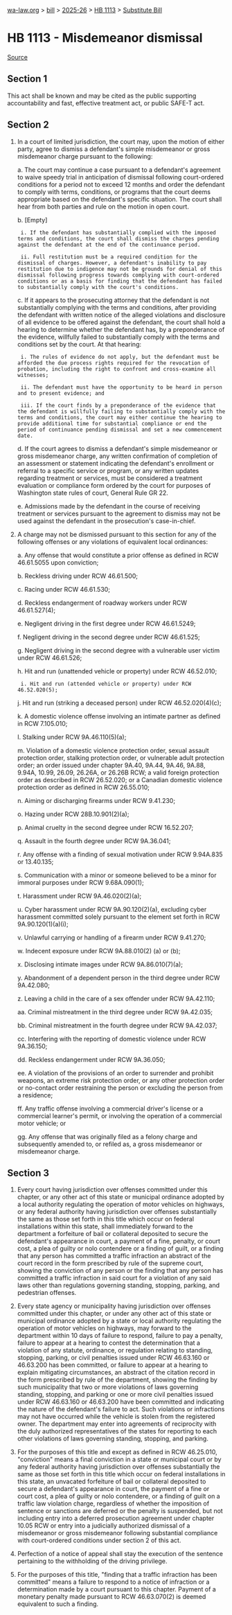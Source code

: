 [wa-law.org](/) > [bill](/bill/) > [2025-26](/bill/2025-26/) > [HB 1113](/bill/2025-26/hb/1113/) > [Substitute Bill](/bill/2025-26/hb/1113/S/)

# HB 1113 - Misdemeanor dismissal

[Source](http://lawfilesext.leg.wa.gov/biennium/2025-26/Pdf/Bills/House%20Bills/1113-S.pdf)

## Section 1
This act shall be known and may be cited as the public supporting accountability and fast, effective treatment act, or public SAFE-T act.

## Section 2
1. In a court of limited jurisdiction, the court may, upon the motion of either party, agree to dismiss a defendant's simple misdemeanor or gross misdemeanor charge pursuant to the following:

    a. The court may continue a case pursuant to a defendant's agreement to waive speedy trial in anticipation of dismissal following court-ordered conditions for a period not to exceed 12 months and order the defendant to comply with terms, conditions, or programs that the court deems appropriate based on the defendant's specific situation. The court shall hear from both parties and rule on the motion in open court.

    b. [Empty]

        i. If the defendant has substantially complied with the imposed terms and conditions, the court shall dismiss the charges pending against the defendant at the end of the continuance period.

        ii. Full restitution must be a required condition for the dismissal of charges. However, a defendant's inability to pay restitution due to indigence may not be grounds for denial of this dismissal following progress towards complying with court-ordered conditions or as a basis for finding that the defendant has failed to substantially comply with the court's conditions.

    c. If it appears to the prosecuting attorney that the defendant is not substantially complying with the terms and conditions, after providing the defendant with written notice of the alleged violations and disclosure of all evidence to be offered against the defendant, the court shall hold a hearing to determine whether the defendant has, by a preponderance of the evidence, willfully failed to substantially comply with the terms and conditions set by the court. At that hearing:

        i. The rules of evidence do not apply, but the defendant must be afforded the due process rights required for the revocation of probation, including the right to confront and cross-examine all witnesses;

        ii. The defendant must have the opportunity to be heard in person and to present evidence; and

        iii. If the court finds by a preponderance of the evidence that the defendant is willfully failing to substantially comply with the terms and conditions, the court may either continue the hearing to provide additional time for substantial compliance or end the period of continuance pending dismissal and set a new commencement date.

    d. If the court agrees to dismiss a defendant's simple misdemeanor or gross misdemeanor charge, any written confirmation of completion of an assessment or statement indicating the defendant's enrollment or referral to a specific service or program, or any written updates regarding treatment or services, must be considered a treatment evaluation or compliance form ordered by the court for purposes of Washington state rules of court, General Rule GR 22.

    e. Admissions made by the defendant in the course of receiving treatment or services pursuant to the agreement to dismiss may not be used against the defendant in the prosecution's case-in-chief.

2. A charge may not be dismissed pursuant to this section for any of the following offenses or any violations of equivalent local ordinances:

    a. Any offense that would constitute a prior offense as defined in RCW 46.61.5055 upon conviction;

    b. Reckless driving under RCW 46.61.500;

    c. Racing under RCW 46.61.530;

    d. Reckless endangerment of roadway workers under RCW 46.61.527(4);

    e. Negligent driving in the first degree under RCW 46.61.5249;

    f. Negligent driving in the second degree under RCW 46.61.525;

    g. Negligent driving in the second degree with a vulnerable user victim under RCW 46.61.526;

    h. Hit and run (unattended vehicle or property) under RCW 46.52.010;

        i. Hit and run (attended vehicle or property) under RCW 46.52.020(5);

    j. Hit and run (striking a deceased person) under RCW 46.52.020(4)(c);

    k. A domestic violence offense involving an intimate partner as defined in RCW 7.105.010;

    l. Stalking under RCW 9A.46.110(5)(a);

    m. Violation of a domestic violence protection order, sexual assault protection order, stalking protection order, or vulnerable adult protection order; an order issued under chapter 9A.40, 9A.44, 9A.46, 9A.88, 9.94A, 10.99, 26.09, 26.26A, or 26.26B RCW; a valid foreign protection order as described in RCW 26.52.020; or a Canadian domestic violence protection order as defined in RCW 26.55.010;

    n. Aiming or discharging firearms under RCW 9.41.230;

    o. Hazing under RCW 28B.10.901(2)(a);

    p. Animal cruelty in the second degree under RCW 16.52.207;

    q. Assault in the fourth degree under RCW 9A.36.041;

    r. Any offense with a finding of sexual motivation under RCW 9.94A.835 or 13.40.135;

    s. Communication with a minor or someone believed to be a minor for immoral purposes under RCW 9.68A.090(1);

    t. Harassment under RCW 9A.46.020(2)(a);

    u. Cyber harassment under RCW 9A.90.120(2)(a), excluding cyber harassment committed solely pursuant to the element set forth in RCW 9A.90.120(1)(a)(i);

    v. Unlawful carrying or handling of a firearm under RCW 9.41.270;

    w. Indecent exposure under RCW 9A.88.010(2) (a) or (b);

    x. Disclosing intimate images under RCW 9A.86.010(7)(a);

    y. Abandonment of a dependent person in the third degree under RCW 9A.42.080;

    z. Leaving a child in the care of a sex offender under RCW 9A.42.110;

    aa. Criminal mistreatment in the third degree under RCW 9A.42.035;

    bb. Criminal mistreatment in the fourth degree under RCW 9A.42.037;

    cc. Interfering with the reporting of domestic violence under RCW 9A.36.150;

    dd. Reckless endangerment under RCW 9A.36.050;

    ee. A violation of the provisions of an order to surrender and prohibit weapons, an extreme risk protection order, or any other protection order or no-contact order restraining the person or excluding the person from a residence;

    ff. Any traffic offense involving a commercial driver's license or a commercial learner's permit, or involving the operation of a commercial motor vehicle; or

    gg. Any offense that was originally filed as a felony charge and subsequently amended to, or refiled as, a gross misdemeanor or misdemeanor charge.

## Section 3
1. Every court having jurisdiction over offenses committed under this chapter, or any other act of this state or municipal ordinance adopted by a local authority regulating the operation of motor vehicles on highways, or any federal authority having jurisdiction over offenses substantially the same as those set forth in this title which occur on federal installations within this state, shall immediately forward to the department a forfeiture of bail or collateral deposited to secure the defendant's appearance in court, a payment of a fine, penalty, or court cost, a plea of guilty or nolo contendere or a finding of guilt, or a finding that any person has committed a traffic infraction an abstract of the court record in the form prescribed by rule of the supreme court, showing the conviction of any person or the finding that any person has committed a traffic infraction in said court for a violation of any said laws other than regulations governing standing, stopping, parking, and pedestrian offenses.

2. Every state agency or municipality having jurisdiction over offenses committed under this chapter, or under any other act of this state or municipal ordinance adopted by a state or local authority regulating the operation of motor vehicles on highways, may forward to the department within 10 days of failure to respond, failure to pay a penalty, failure to appear at a hearing to contest the determination that a violation of any statute, ordinance, or regulation relating to standing, stopping, parking, or civil penalties issued under RCW 46.63.160 or 46.63.200 has been committed, or failure to appear at a hearing to explain mitigating circumstances, an abstract of the citation record in the form prescribed by rule of the department, showing the finding by such municipality that two or more violations of laws governing standing, stopping, and parking or one or more civil penalties issued under RCW 46.63.160 or 46.63.200 have been committed and indicating the nature of the defendant's failure to act. Such violations or infractions may not have occurred while the vehicle is stolen from the registered owner. The department may enter into agreements of reciprocity with the duly authorized representatives of the states for reporting to each other violations of laws governing standing, stopping, and parking.

3. For the purposes of this title and except as defined in RCW 46.25.010, "conviction" means a final conviction in a state or municipal court or by any federal authority having jurisdiction over offenses substantially the same as those set forth in this title which occur on federal installations in this state, an unvacated forfeiture of bail or collateral deposited to secure a defendant's appearance in court, the payment of a fine or court cost, a plea of guilty or nolo contendere, or a finding of guilt on a traffic law violation charge, regardless of whether the imposition of sentence or sanctions are deferred or the penalty is suspended, but not including entry into a deferred prosecution agreement under chapter 10.05 RCW or entry into a judicially authorized dismissal of a misdemeanor or gross misdemeanor following substantial compliance with court-ordered conditions under section 2 of this act.

4. Perfection of a notice of appeal shall stay the execution of the sentence pertaining to the withholding of the driving privilege.

5. For the purposes of this title, "finding that a traffic infraction has been committed" means a failure to respond to a notice of infraction or a determination made by a court pursuant to this chapter. Payment of a monetary penalty made pursuant to RCW 46.63.070(2) is deemed equivalent to such a finding.
